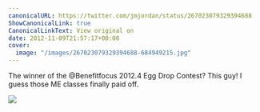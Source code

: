 ```yaml
---
canonicalURL: https://twitter.com/jmjordan/status/267023079329394688
ShowCanonicalLink: true
CanonicalLinkText: View original on
date: 2012-11-09T21:57:17+00:00
cover:
  image: "/images/267023079329394688-684949215.jpg"
---
```

The winner of the @Benefitfocus 2012.4 Egg Drop Contest? This guy! I guess those ME classes finally paid off. 

![](/images/267023079329394688-684949215.jpg)